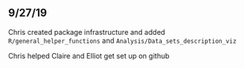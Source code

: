 ## 9/27/19  
Chris created package infrastructure and added `R/general_helper_functions` and `Analysis/Data_sets_description_viz`  

Chris helped Claire and Elliot get set up on github